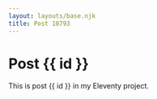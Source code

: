 ```yaml
---
layout: layouts/base.njk
title: Post 10793
---
```


# Post {{ id }}

This is post {{ id }} in my Eleventy project.
